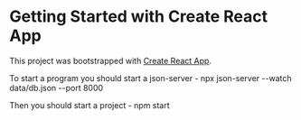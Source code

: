 # Getting Started with Create React App

This project was bootstrapped with [Create React App](https://github.com/facebook/create-react-app).

To start a program you should start a json-server - npx json-server --watch data/db.json --port 8000

Then you should start a project - npm start
